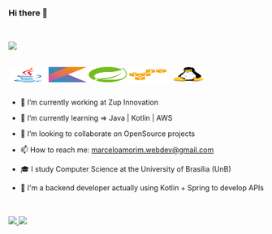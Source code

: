 ### Hi there 👋

</br>

<div> 
  
  <a href="https://www.linkedin.com/in/marcelomedeirosamorim/" target="_blank"><img src="https://img.shields.io/badge/-LinkedIn-%230077B5?style=for-the-badge&logo=linkedin&logoColor=white" target="_blank"></a> 

</div>

<div style="display: inline_block"><br>
  <img align="center" alt="Java" height="30" width="75" src="https://raw.githubusercontent.com/devicons/devicon/master/icons/java/java-original.svg">
  <img align="center" alt="Kotlin" height="30" width="75" src="https://raw.githubusercontent.com/devicons/devicon/master/icons/kotlin/kotlin-original.svg">
  <img align="center" alt="Kotlin" height="30" width="75" src="https://raw.githubusercontent.com/devicons/devicon/master/icons/spring/spring-original.svg">
  <img align="center" alt="Kotlin" height="30" width="75" src="https://raw.githubusercontent.com/devicons/devicon/master/icons/amazonwebservices/amazonwebservices-original.svg">
  <img align="center" alt="Kotlin" height="30" width="75" src="https://raw.githubusercontent.com/devicons/devicon/master/icons/linux/linux-original.svg">
</div>

</br>


- 🔭 I’m currently working at Zup Innovation

- 🌱 I’m currently learning => Java | Kotlin | AWS

- 👯 I’m looking to collaborate on OpenSource projects

- 📫 How to reach me: marceloamorim.webdev@gmail.com

- 🎓 I study Computer Science at the University of Brasília (UnB) 

- 🎯 I'm a backend developer actually using Kotlin + Spring to develop APIs


</br>
</br>

<div>
  <a href="https://github.com/MarceloAmorim25">
  <img height="180em" src="https://github-readme-stats.vercel.app/api?username=MarceloAmorim25&show_icons=true&theme=dark&include_all_commits=true&count_private=true"/>
  <img height="180em" src="https://github-readme-stats.vercel.app/api/top-langs/?username=MarceloAmorim25&layout=compact&langs_count=7&theme=dark"/>
</div>

